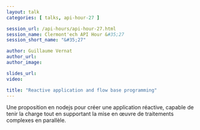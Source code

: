 ```yaml
---
layout: talk
categories: [ talks, api-hour-27 ]

session_url: /api-hours/api-hour-27.html
session_name: Clermont'ech API Hour &#35;27
session_short_name: "&#35;27"

author: Guillaume Vernat
author_url:
author_image:

slides_url:
video:

title: "Reactive application and flow base programming"
---
```


Une proposition en nodejs pour créer une application réactive, capable de tenir la
charge tout en supportant la mise en œuvre de traitements complexes en parallèle.


